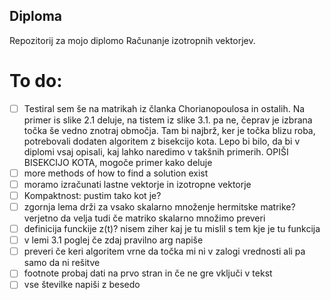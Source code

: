 ﻿## Diploma

Repozitorij za mojo diplomo Računanje izotropnih vektorjev.

# To do:
- [ ] Testiral sem še na matrikah iz članka Chorianopoulosa in ostalih. Na primer is slike 2.1 deluje, na tistem iz slike 3.1. pa ne, čeprav je izbrana točka še vedno znotraj območja. Tam bi najbrž, ker je točka blizu roba, potrebovali dodaten algoritem z bisekcijo kota. Lepo bi bilo, da bi v diplomi vsaj opisali, kaj lahko naredimo v takšnih primerih. OPIŠI BISEKCIJO KOTA, mogoče primer kako deluje
- [ ] more methods of how to find a solution exist
- [ ] moramo izračunati lastne vektorje in izotropne vektorje
- [ ] Kompaktnost: pustim tako kot je?
- [ ] zgornja lema drži za vsako skalarno množenje hermitske matrike? verjetno da velja tudi če matriko skalarno množimo preveri
- [ ] definicija funckije z(t)? nisem ziher kaj je tu mislil s tem kje je tu funkcija
- [ ] v lemi 3.1 poglej če zdaj pravilno arg napiše
- [ ] preveri če keri algoritem vrne da točka mi ni v zalogi vrednosti ali pa samo da ni rešitve
- [ ] footnote probaj dati na prvo stran in če ne gre vključi v tekst
- [ ] vse številke napiši z besedo
